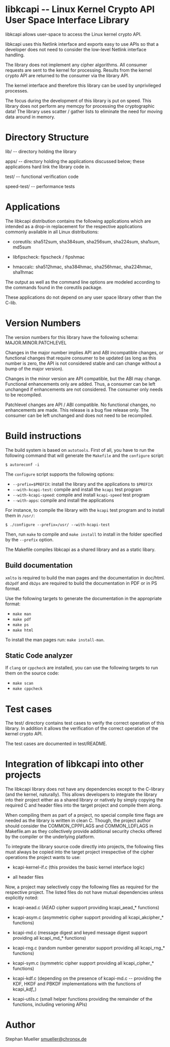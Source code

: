 libkcapi -- Linux Kernel Crypto API User Space Interface Library
================================================================

libkcapi allows user-space to access the Linux kernel crypto API.

libkcapi uses this Netlink interface and exports easy to use APIs so that
a developer does not need to consider the low-level Netlink interface handling.

The library does not implement any cipher algorithms. All consumer requests
are sent to the kernel for processing. Results from the kernel crypto API
are returned to the consumer via the library API.

The kernel interface and therefore this library can be used by unprivileged
processes.

The focus during the development of this library is put on speed. This library
does not perform any memcpy for processing the cryptographic data! The library
uses scatter / gather lists to eliminate the need for moving data around in
memory.

Directory Structure
===================

lib/ -- directory holding the library

apps/ -- directory holding the applications discussed below; these
	 applications hard link the library code in.

test/ -- functional verification code

speed-test/ -- performance tests

Applications
============

The libkcapi distribution contains the following applications which are
intended as a drop-in replacement for the respective applications commonly
available in all Linux distributions:

* coreutils: sha512sum, sha384sum, sha256sum, sha224sum, sha1sum, md5sum

* libfipscheck: fipscheck / fipshmac

* hmaccalc: sha512hmac, sha384hmac, sha256hmac, sha224hmac, sha1hmac

The output as well as the command line options are modeled according to the
commands found in the coreutils package.

These applications do not depend on any user space library other than the
C-lib.


Version Numbers
===============
The version numbers for this library have the following schema:
MAJOR.MINOR.PATCHLEVEL

Changes in the major number implies API and ABI incompatible changes, or
functional changes that require consumer to be updated (as long as this 
number is zero, the API is not considered stable and can change without a 
bump of the major version).

Changes in the minor version are API compatible, but the ABI may change. 
Functional enhancements only are added. Thus, a consumer can be left 
unchanged if enhancements are not considered. The consumer only needs to 
be recompiled.

Patchlevel changes are API / ABI compatible. No functional changes, no
enhancements are made. This release is a bug fixe release only. The
consumer can be left unchanged and does not need to be recompiled.

Build instructions
==================
The build system is based on `autotools`. First of all, you have to run the
following command that will generate the `Makefile` and the `configure` script:
```
$ autoreconf -i
```
The `configure` script supports the following options:
* `--prefix=$PREFIX`: install the library and the applications to
  `$PREFIX`
* `--with-kcapi-test`: compile and install the `kcapi` test program
* `--with-kcapi-speed`: compile and install `kcapi-speed` test program
* `--with-apps`: compile and install the applications

For instance, to compile the library with the `kcapi` test program and to
install them in `/usr/`:
```
$ ./configure --prefix=/usr/ --with-kcapi-test
```

Then, run `make` to compile and `make install` to install in the folder
specified by the `--prefix` option.

The Makefile compiles libkcapi as a shared library and as a static libary.

Build documentation
-------------------
`xmlto` is required to build the man pages and the documentation in doc/html.
`db2pdf` and `db2ps` are required to build the documentation in PDF or in PS format.

Use the following targets to generate the documentation in the appropriate format:
* `make man`
* `make pdf`
* `make ps`
* `make html`

To install the man pages run: `make install-man`.

Static Code analyzer
--------------------
If `clang` or `cppcheck` are installed, you can use the following targets to
run them on the source code:
* `make scan`
* `make cppcheck`

Test cases
==========

The test/ directory contains test cases to verify the correct operation of
this library. In addition it allows the verification of the correct operation
of the kernel crypto API.

The test cases are documented in test/README.


Integration of libkcapi into other projects
===========================================

The libkcapi library does not have any dependencies except to the C-library
(and the kernel, naturally). This allows developers to integrate the
library into their project either as a shared library or natively by simply
copying the required C and header files into the target project and compile
them along.

When compiling them as part of a project, no special compile time flags are
needed as the library is written in clean C. Though, the project author should
consider the COMMON_CPPFLAGS and COMMON_LDFLAGS in Makefile.am as they
collectively provide additional security checks offered by the compiler or
the underlying platform.

To integrate the library source code directly into projects, the following
files must always be copied into the target project irrespective of the cipher
operations the project wants to use:

* kcapi-kernel-if.c (this provides the basic kernel interface logic)

* all header files

Now, a project may selectively copy the following files as required for the
respective project. The listed files do not have mutual dependencies unless
explicitly noted:

* kcapi-aead.c (AEAD cipher support providing kcapi_aead_* functions)

* kcapi-asym.c (asymmetric cipher support providing all kcapi_akcipher_* functions)

* kcapi-md.c (message digest and keyed message digest support providing all kcapi_md_* functions)

* kcapi-rng.c (random number generator support providing all kcapi_rng_* functions)

* kcapi-sym.c (symmetric cipher support providing all kcapi_cipher_* functions)

* kcapi-kdf.c (depending on the presence of kcapi-md.c -- providing the KDF, HKDF and PBKDF implementations with the functions of kcapi_*kdf_*)

* kcapi-utils.c (small helper functions providing the remainder of the functions, including verioning APIs)


Author
======
Stephan Mueller <smueller@chronox.de>
